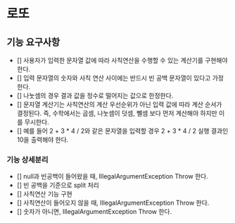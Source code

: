 # 로또
## 기능 요구사항
- [] 사용자가 입력한 문자열 값에 따라 사칙연산을 수행할 수 있는 계산기를 구현해야 한다.
- [] 입력 문자열의 숫자와 사칙 연산 사이에는 반드시 빈 공백 문자열이 있다고 가정한다.
- [] 나눗셈의 경우 결과 값을 정수로 떨어지는 값으로 한정한다.
- [] 문자열 계산기는 사칙연산의 계산 우선순위가 아닌 입력 값에 따라 계산 순서가 결정된다. 즉, 수학에서는 곱셈, 나눗셈이 덧셈, 뺄셈 보다 먼저 계산해야 하지만 이를 무시한다.
- [] 예를 들어 2 + 3 * 4 / 2와 같은 문자열을 입력할 경우 2 + 3 * 4 / 2 실행 결과인 10을 출력해야 한다.

### 기능 상세분리
- [] null과 빈공백이 들어왔을 때, IllegalArgumentException Throw 한다.
- [] 빈 공백을 기준으로 split 처리
- [] 사칙연산 기능 구현
- [] 사칙연산이 들어오지 않을 때, IllegalArgumentException Throw 한다.
- [] 숫자가 아니면, IllegalArgumentException Throw 한다.